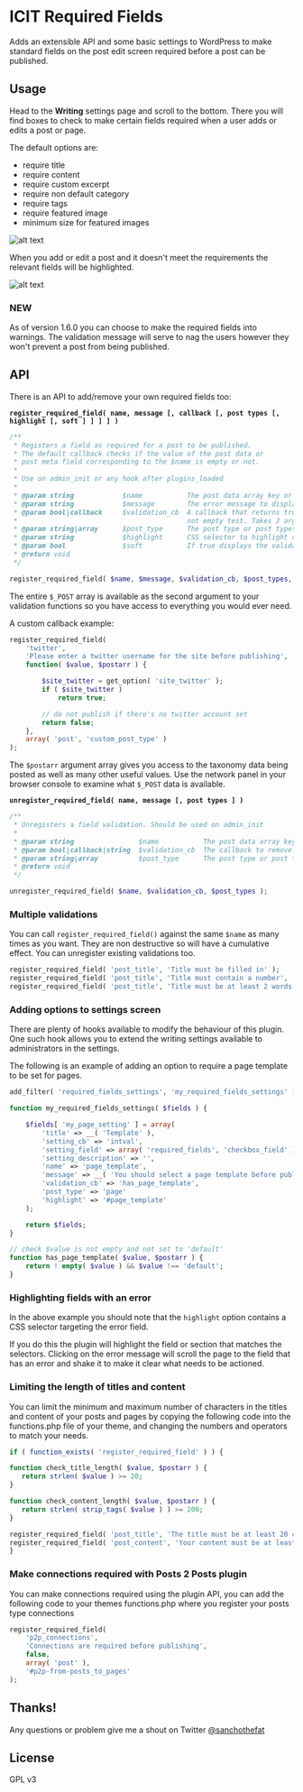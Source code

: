 ICIT Required Fields
===============

Adds an extensible API and some basic settings to WordPress to make standard fields on the post edit screen required before a post can be published.

## Usage

Head to the **Writing** settings page and scroll to the bottom. There you will find boxes to check to make certain fields required when a user adds or edits a post or page.

The default options are:

* require title
* require content
* require custom excerpt
* require non default category
* require tags
* require featured image
* minimum size for featured images

![alt text](http://interconnectit.com/cc-assets/required-fields/screenshot-1.png "Admin screenshot")

When you add or edit a post and it doesn't meet the requirements the relevant fields will be highlighted.

![alt text](http://interconnectit.com/cc-assets/required-fields/screenshot-2.png "Post edit screenshot")

### NEW

As of version 1.6.0 you can choose to make the required fields into warnings. The validation message will serve to nag the users however they won't prevent a post from being published.

## API

There is an API to add/remove your own required fields too:

**`register_required_field( name, message [, callback [, post types [, highlight [, soft ] ] ] ] )`**

```php
/**
 * Registers a field as required for a post to be published.
 * The default callback checks if the value of the post data or
 * post meta field corresponding to the $name is empty or not.
 *
 * Use on admin_init or any hook after plugins_loaded
 *
 * @param string 			$name          	The post data array key or custom field key eg: 'post_title', 'my_meta_key'
 * @param string 			$message       	The error message to display if validation fails
 * @param bool|callback 	$validation_cb 	A callback that returns true if the field value is ok. If false defaults to a
 * 											not empty test. Takes 2 args, $value and $postarr
 * @param string|array 		$post_type     	The post type or post types to run the validation on
 * @param string 			$highlight 		CSS selector to highlight on validation fail eg. '#titlediv'
 * @param bool 				$soft 			If true displays the validation as a warning. Failure does not block publishing
 * @return void
 */

register_required_field( $name, $message, $validation_cb, $post_types, $highlight, $soft );
```

The entire `$_POST` array is available as the second argument to your validation functions so you have
access to everything you would ever need.

A custom callback example:

```php
register_required_field(
	'twitter',
	'Please enter a twitter username for the site before publishing',
	function( $value, $postarr ) {

		$site_twitter = get_option( 'site_twitter' );
		if ( $site_twitter )
			return true;

		// do not publish if there's no twitter account set
		return false;
	},
	array( 'post', 'custom_post_type' )
);
```

The `$postarr` argument array gives you access to the taxonomy data being posted as well as many other
useful values. Use the network panel in your browser console to examine what `$_POST` data is available.

**`unregister_required_field( name, message [, post types ] )`**

```php
/**
 * Unregisters a field validation. Should be used on admin_init
 *
 * @param string 				$name          	The post data array key or custom field key eg: 'post_title', 'my_meta_key'
 * @param bool|callback|string 	$validation_cb 	The callback to remove. If false removes the default not empty check. If 'all' removes all validations for $name
 * @param string|array 			$post_type     	The post type or post types to remove the validation from
 * @return void
 */

unregister_required_field( $name, $validation_cb, $post_types );
```

### Multiple validations

You can call `register_required_field()` against the same `$name` as many times as you want. They are non
destructive so will have a cumulative effect. You can unregister existing validations too.

```php
register_required_field( 'post_title', 'Title must be filled in' );
register_required_field( 'post_title', 'Title must contain a number', 'check_for_number' );
register_required_field( 'post_title', 'Title must be at least 2 words', 'check_word_count' );
```

### Adding options to settings screen

There are plenty of hooks available to modify the behaviour of this plugin. One such hook allows you to
extend the writing settings available to administrators in the settings.

The following is an example of adding an option to require a page template to be set for pages.

```php
add_filter( 'required_fields_settings', 'my_required_fields_settings' );

function my_required_fields_settings( $fields ) {

	$fields[ 'my_page_setting' ] = array(
		'title' => __( 'Template' ), 										// The setting field label
		'setting_cb' => 'intval', 											// The setting field validation (see register_setting())
		'setting_field' => array( 'required_fields', 'checkbox_field' ), 	// A built in checkbox field
		'setting_description' => '',
		'name' => 'page_template',											// The $_POST field to check
		'message' => __( 'You should select a page template before publishing.' ),
		'validation_cb' => 'has_page_template', 							// custom validation callback
		'post_type' => 'page'												// post type for validation
		'highlight' => '#page_template' 									// CSS selector to highlight on fail
	);

	return $fields;
}

// check $value is not empty and not set to 'default'
function has_page_template( $value, $postarr ) {
	return ! empty( $value ) && $value !== 'default';
}
```

### Highlighting fields with an error

In the above example you should note that the `highlight` option contains a CSS selector targeting the error
field.

If you do this the plugin will highlight the field or section that matches the selectors. Clicking on the
error message will scroll the page to the field that has an error and shake it to make it clear what needs
to be actioned.

### Limiting the length of titles and content

You can limit the minimum and maximum number of characters in the titles and content of your posts and pages by copying
the following code into the functions.php file of your theme, and changing the numbers and operators to match your needs.

```php
if ( function_exists( 'register_required_field' ) ) {

function check_title_length( $value, $postarr ) {
   return strlen( $value ) >= 20;
}

function check_content_length( $value, $postarr ) {
   return strlen( strip_tags( $value ) ) >= 200;
}

register_required_field( 'post_title', 'The title must be at least 20 characters long', 'check_title_length', array( 'post' ), '#titlediv' );
register_required_field( 'post_content', 'Your content must be at least 200 characters long', 'check_content_length', array( 'post' ), '#postdivrich' );
}
```

### Make connections required with Posts 2 Posts plugin

You can make connections required using the plugin API, you can add the following code to your themes functions.php where
you register your posts type connections

```php
register_required_field(
    'p2p_connections',
    'Connections are required before publishing', 
    false, 
    array( 'post' ), 
    '#p2p-from-posts_to_pages' 
);
```

## Thanks!

Any questions or problem give me a shout on Twitter [@sanchothefat](https://twitter.com/sanchothefat)

## License

GPL v3
